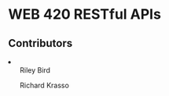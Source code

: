 <h1>WEB 420 RESTful APIs</h1>
<h2>Contributors</h2>
<li>
  <ul>Riley Bird</ul>
  <ul>Richard Krasso</ul>
</li>

